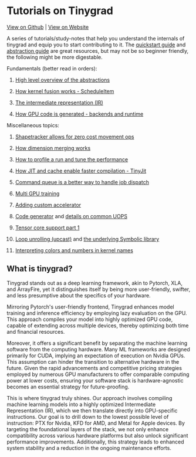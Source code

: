 # Tutorials on Tinygrad 

[View on Github](https://github.com/mesozoic-egg/tinygrad-notes) |
[View on Website](https://mesozoic-egg.github.io/tinygrad-notes)

A series of tutorials/study-notes that help you understand the internals of tinygrad
and equip you to start contributing to it. 
The [quickstart guide](https://github.com/tinygrad/tinygrad/blob/master/docs/quickstart.md)
and [abstraction guide](https://github.com/tinygrad/tinygrad/blob/master/docs/abstractions2.py)
are great resources, but may not be so beginner friendly, the following might be
more digestable.

Fundamentals (better read in orders):

1. [High level overview of the abstractions](dotproduct.md)

1. [How kernel fusion works - ScheduleItem](scheduleitem.md)

1. [The intermediate representation (IR)](uops.md)

1. [How GPU code is generated - backends and runtime](backends.md) 


Miscellaneous topics:

1. [Shapetracker allows for zero cost movement ops](shapetracker.md) 

1. [How dimension merging works](mergedim.md)

1. [How to profile a run and tune the performance](profiling.md)

1. [How JIT and cache enable faster compilation - TinyJit](jit.md)

1. [Command queue is a better way to handle job dispatch](commandqueue.md)

1. [Multi GPU training](multigpu.md)

1. [Adding custom accelerator](addingaccelerator.md)

1. [Code generator](codegen.md) and [details on common UOPS](uops-doc.md)

1. [Tensor core support part 1](cuda-tensor-core-pt1.md)

1. [Loop unrolling (upcast)](upcast.md) and [the underlying Symbolic library](upcast2.md)

1. [Interpreting colors and numbers in kernel names](colors.md)

## What is tinygrad?

Tinygrad stands out as a deep learning framework, akin to Pytorch, XLA, and ArrayFire, 
yet it distinguishes itself by being more user-friendly, swifter, and less presumptive 
about the specifics of your hardware.

Mirroring Pytorch's user-friendly frontend, Tinygrad enhances model training and 
inference efficiency by employing lazy evaluation on the GPU. This approach compiles 
your model into highly optimized GPU code, capable of extending across multiple devices, 
thereby optimizing both time and financial resources.

Moreover, it offers a significant benefit by separating the machine learning software 
from the computing hardware. 
Many ML frameworks are designed primarily for CUDA, implying an expectation of
execution on Nvidia GPUs. This assumption can hinder the transition to alternative 
hardware in the future. Given the rapid advancements and competitive pricing strategies 
employed by numerous GPU manufacturers to offer comparable computing power at lower 
costs, ensuring your software stack is hardware-agnostic becomes an essential strategy 
for future-proofing.

This is where tinygrad truly shines. Our approach involves compiling machine 
learning models into a highly optimized Intermediate Representation (IR), which 
we then translate directly into GPU-specific instructions. Our goal is to drill 
down to the lowest possible level of instruction: PTX for Nvidia, KFD for AMD, 
and Metal for Apple devices. By targeting the foundational layers of the stack, 
we not only enhance compatibility across various hardware platforms but also unlock 
significant performance improvements. Additionally, this strategy leads to enhanced 
system stability and a reduction in the ongoing maintenance efforts.
